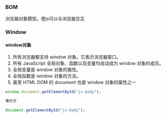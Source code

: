 ### BOM
浏览器对象模型。使js可以与浏览器交互

### Window

#### window对象

1. 所有浏览器都支持 window 对象。它表示浏览器窗口。
2. 所有 JavaScript 全局对象、函数以及变量均自动成为 window 对象的成员。
3. 全局变量是 window 对象的属性。
4. 全局函数是 window 对象的方法。
5. 甚至 HTML DOM 的 document 也是 window 对象的属性之一

```js
window.document.getElementById("js-body");

等价于

document.getElementById("js-body");
```

